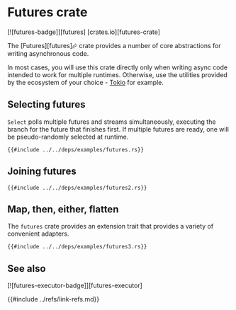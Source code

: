 # Futures crate

[![futures-badge]][futures]  [crates.io][futures-crate]

The [Futures][futures]⮳ crate provides a number of core abstractions for writing asynchronous code.

In most cases, you will use this crate directly only when writing async code intended to work for multiple runtimes.
Otherwise, use the utilities provided by the ecosystem of your choice - [Tokio](./tokio.md) for example.

## Selecting futures

`Select` polls multiple futures and streams simultaneously, executing the branch for the future that finishes first. If multiple futures are ready, one will be pseudo-randomly selected at runtime.

```rust,editable,mdbook-runnable
{{#include ../../deps/examples/futures.rs}}
```

## Joining futures

```rust,editable,mdbook-runnable
{{#include ../../deps/examples/futures2.rs}}
```

## Map, then, either, flatten

The `futures` crate provides an extension trait that provides a variety of convenient adapters.

```rust,editable,mdbook-runnable
{{#include ../../deps/examples/futures3.rs}}
```

## See also

[![futures-executor-badge]][futures-executor]

{{#include ../refs/link-refs.md}}
